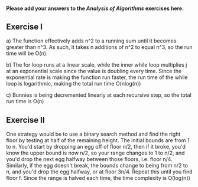 #### Please add your answers to the ***Analysis of  Algorithms*** exercises here.

## Exercise I

a) The function effectively adds n^2 to a running sum until it becomes greater than n^3. As such, it takes n additions of n^2 to equal n^3, so the run time will be O(n).


b) The for loop runs at a linear scale, while the inner while loop multiplies j at an exponential scale since the value is doubling every time. Since the exponential rate is making the function run faster, the run time of the while loop is logarithmic, making the total run time O(nlog(n))


c) Bunnies is being decremented linearly at each recursive step, so the total run time is O(n)

## Exercise II

One strategy would be to use a binary search method and find the right floor by testing at half of the remaining height. The initial bounds are from 1 to n. You'd start by dropping an egg off of floor n/2, then if it broke, you'd know the upper bound is now n/2, so your range changes to 1 to n/2, and you'd drop the next egg halfway between those floors, i.e. floor n/4. Similarly, if the egg doesn't break, the bounds change to being from n/2 to n, and you'd drop the egg halfway, or at floor 3n/4. Repeat this until you find floor f. Since the range is halved each time, the time complexity is O(log(n))